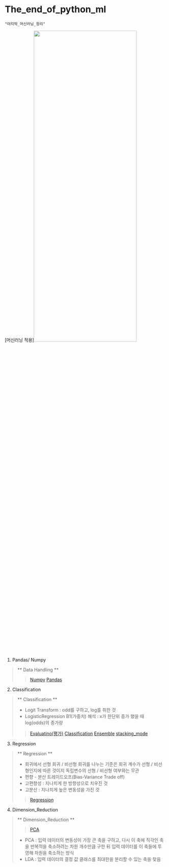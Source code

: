 # The_end_of_python_ml
~~~python3
"마지막_머신러닝_정리"
~~~
[머신러닝 적용]<img src="https://scikit-learn.org/stable/_static/ml_map.png" width="80%" height="50%"></img>

1. Pandas/ Numpy
> ** Data Handling **
>> [Numpy](https://github.com/DominKim/The_end_of_python_ml/blob/main/1.numpy_pandas/numpy_for_machine_learning.ipynb)
>> [Pandas](https://github.com/DominKim/The_end_of_python_ml/blob/main/1.numpy_pandas/pandas_for_machine_learning.ipynb)
>
2. Classification
> ** Classification **
> - Logit Transform : odd를 구하고, log를 취한 것
> - LogisticRegression B1(가중치) 해석 : x가 한단위 증가 했을 때 log(odds)의 증가량
>> [Evaluatino(평가)](https://github.com/DominKim/The_end_of_python_ml/blob/main/2.Evaluation/Evaluation.ipynb)
>> [Classification](https://github.com/DominKim/The_end_of_python_ml/blob/main/3.Classification/Classification.ipynb)
>> [Ensemble](https://github.com/DominKim/The_end_of_python_ml/blob/main/3.Classification/Ensemble.ipynb)
>> [stacking_mode](https://github.com/DominKim/The_end_of_python_ml/blob/main/3.Classification/stacking_model.ipynb)
>
3. Regression
> ** Regression **
> - 회귀에서 선형 회귀 / 비선형 회귀를 나누는 기준은 회귀 계수가 선형 / 비선형인지에 따른 것이지 독립변수의 선형 / 비선형 여부와는 무관
>  - 편향 - 분산 트레이드오프(Bias-Variance Trade off)
  >  - 고편향성 : 지나치게 한 방향성으로 치우진 것
  >  - 고분산 : 지나치게 높은 변동성을 가진 것
>> [Regression](https://github.com/DominKim/The_end_of_python_ml/blob/main/4.Regression/Linear_Regression.ipynb)
>
4. Dimension_Reduction
> ** Dimension_Reduction **
>> [PCA](https://github.com/DominKim/The_end_of_python_ml/blob/main/5_Dimension_Reduction/PCA.ipynb)
>
> - PCA : 입력 데이터의 변동성이 가장 큰 축을 구하고, 다시 이 축에 직각인 축을 반복적을 축소하려는 차원 개수만큼 구한 뒤 입력 데이터를 이 축들에 투영해 차원을 축소하는 방식
> - LDA : 입력 데이터의 결정 값 클래스를 최대한을 분리할 수 있는 축을 찾음
